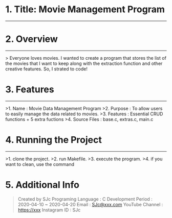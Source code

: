 # 1. Title: Movie Management Program
<hr/>

# 2. Overview
<hr/>
> Everyone loves movies. I wanted to create a program that stores the list of the movies that I want to keep along with the extraction function and other creative features. So, I strated to code!

# 3. Features
<hr/>
 >1. Name : Movie Data Management Program
 >2. Purpose : To allow users to easily manage the data related to movies.
 >3. Features : Essential CRUD functions + 5 extra fuctions
 >4. Source Files : base.c, extras.c, main.c
 
 # 4. Running the Project
 <hr/>
 >1. clone the project.
 >2. run Makefile.
 >3. execute the program.
 >4. if you want to clean, use the command
 
 # 5. Additional Info
> Created by SJc 
> Programing Language : C
> Development Period : 2020-04-10 ~ 2020-04-20
> Email : <SJc@xxx.com>
> YouTube Channel : <https://xxx>
> Instagram ID : SJc
